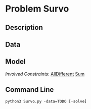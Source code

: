 # Problem Survo

## Description



## Data



## Model

*Involved Constraints*: [AllDifferent](https://pycsp.org/documentation/constraints/AllDifferent) [Sum](https://pycsp.org/documentation/constraints/Sum)


## Command Line

```shell
python3 Survo.py -data=TODO [-solve]
```


